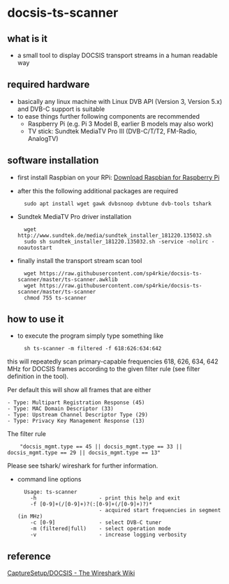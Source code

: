 docsis-ts-scanner
=================

what is it
----------

- a small tool to display DOCSIS transport streams in a human readable way

required hardware
-----------------

- basically any linux machine with Linux DVB API (Version 3, Version 5.x) and DVB-C support is suitable
- to ease things further following components are recommended
    - Raspberry Pi (e.g. Pi 3 Model B, earlier B models may also work)
    - TV stick: Sundtek MediaTV Pro III (DVB-C/T/T2, FM-Radio, AnalogTV)

software installation
---------------------

- first install Raspbian on your RPi: [Download Raspbian for Raspberry Pi](https://www.raspberrypi.org/downloads/raspbian/)
- after this the following additional packages are required
        
        sudo apt install wget gawk dvbsnoop dvbtune dvb-tools tshark

- Sundtek MediaTV Pro driver installation

        wget http://www.sundtek.de/media/sundtek_installer_181220.135032.sh
        sudo sh sundtek_installer_181220.135032.sh -service -nolirc -noautostart

- finally install the transport stream scan tool

        wget https://raw.githubusercontent.com/sp4rkie/docsis-ts-scanner/master/ts-scanner.awklib
        wget https://raw.githubusercontent.com/sp4rkie/docsis-ts-scanner/master/ts-scanner
        chmod 755 ts-scanner

how to use it
-------------

- to execute the program simply type something like

        sh ts-scanner -m filtered -f 618:626:634:642

this will repeatedly scan primary-capable frequencies 618, 626, 634, 642 MHz for DOCSIS frames
according to the given filter rule (see filter definition in the tool).

Per default this will show all frames that are either

    - Type: Multipart Registration Response (45)
    - Type: MAC Domain Descriptor (33)
    - Type: Upstream Channel Descriptor Type (29)
    - Type: Privacy Key Management Response (13)

The filter rule 

        "docsis_mgmt.type == 45 || docsis_mgmt.type == 33 || docsis_mgmt.type == 29 || docsis_mgmt.type == 13"

Please see tshark/ wireshark for further information.

- command line options

        Usage: ts-scanner
          -h                    - print this help and exit
          -f [0-9]+(/[0-9]+)?(:[0-9]+(/[0-9]+)?)*
                                - acquired start frequencies in segment (in MHz)
          -c [0-9]              - select DVB-C tuner
          -m (filtered|full)    - select operation mode
          -v                    - increase logging verbosity

reference
---------

[CaptureSetup/DOCSIS - The Wireshark Wiki](https://wiki.wireshark.org/CaptureSetup/DOCSIS)

